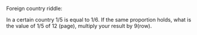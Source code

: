 Foreign country riddle:

In a certain country 1/5 is equal to 1/6. If the same proportion holds, what is the value of 1/5 of 12 (page), multiply your result by 9(row). 
